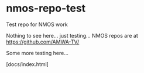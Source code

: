 # nmos-repo-test
Test repo for NMOS work

Nothing to see here... just testing... NMOS repos are at https://github.com/AMWA-TV/

Some more testing here...

[docs/index.html]
